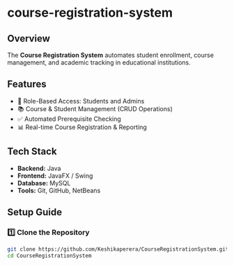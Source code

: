 # course-registration-system
## Overview
The **Course Registration System** automates student enrollment, course management, and academic tracking in educational institutions.

## Features
- 🏫 Role-Based Access: Students and Admins
- 📚 Course & Student Management (CRUD Operations)
- ✅ Automated Prerequisite Checking
- 📊 Real-time Course Registration & Reporting

## Tech Stack
- **Backend:** Java
- **Frontend:** JavaFX / Swing
- **Database:** MySQL
- **Tools:**  Git, GitHub, NetBeans

## Setup Guide

### 1️⃣ Clone the Repository
```bash
git clone https://github.com/Keshikaperera/CourseRegistrationSystem.git
cd CourseRegistrationSystem
